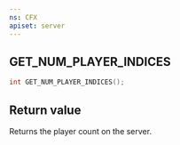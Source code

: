 ```yaml
---
ns: CFX
apiset: server
---
```

## GET_NUM_PLAYER_INDICES

```c
int GET_NUM_PLAYER_INDICES();
```


## Return value
Returns the player count on the server.
